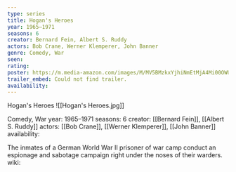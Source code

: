 ```yaml
---
type: series
title: Hogan's Heroes
year: 1965–1971
seasons: 6
creator: Bernard Fein, Albert S. Ruddy
actors: Bob Crane, Werner Klemperer, John Banner
genre: Comedy, War
seen:
rating: 
poster: https://m.media-amazon.com/images/M/MV5BMzkxYjhiNmEtMjA4Mi00OWU0LWIwYTgtZGFhYWE5N2E1OTk0XkEyXkFqcGdeQXVyNzMwOTY2NTI@._V1_SX300.jpg
trailer_embed: Could not find trailer.
availability:
---
```

Hogan's Heroes
![[Hogan's Heroes.jpg]]

Comedy, War
year: 1965–1971
seasons: 6
creator: [[Bernard Fein]], [[Albert S. Ruddy]]
actors: [[Bob Crane]], [[Werner Klemperer]], [[John Banner]]
availability:

The inmates of a German World War II prisoner of war camp conduct an espionage and sabotage campaign right under the noses of their warders.
wiki: 


